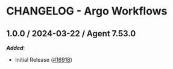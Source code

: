 # CHANGELOG - Argo Workflows

<!-- towncrier release notes start -->

## 1.0.0 / 2024-03-22 / Agent 7.53.0

***Added***:

* Initial Release ([#16918](https://github.com/DataDog/integrations-core/pull/16918))
